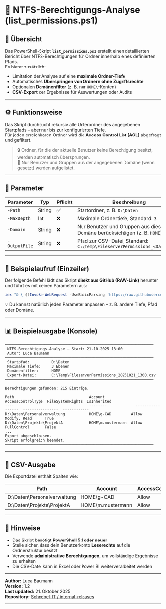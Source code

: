 # 🧾 NTFS-Berechtigungs-Analyse (list_permissions.ps1)

## 📄 Übersicht

Das PowerShell-Skript **`list_permissions.ps1`** erstellt einen detaillierten Bericht über NTFS-Berechtigungen für Ordner innerhalb eines definierten Pfads.  
Es bietet zusätzlich:

- Limitation der Analyse auf eine **maximale Ordner-Tiefe**
- Automatisches **Überspringen von Ordnern ohne Zugriffsrechte**
- Optionalen **Domänenfilter** (z. B. nur `HOME\`-Konten)
- **CSV-Export** der Ergebnisse für Auswertungen oder Audits

---

## ⚙️ Funktionsweise

Das Skript durchsucht rekursiv alle Unterordner des angegebenen Startpfads – aber nur bis zur konfigurierten Tiefe.  
Für jeden erreichbaren Ordner wird die **Access Control List (ACL)** abgefragt und gefiltert.

> 🔒 Ordner, für die der aktuelle Benutzer keine Berechtigung besitzt, werden automatisch übersprungen.  
> 📁 Nur Benutzer und Gruppen aus der angegebenen Domäne (wenn gesetzt) werden aufgelistet.

---

## 🧩 Parameter

| Parameter     | Typ    | Pflicht | Beschreibung                                                              |
| ------------- | ------ | ------- | ------------------------------------------------------------------------- |
| `-Path`       | String | ✅      | Startordner, z. B. `D:\Daten`                                             |
| `-MaxDepth`   | Int    | ❌      | Maximale Ordnertiefe, Standard: `3`                                       |
| `-Domain`     | String | ❌      | Nur Benutzer und Gruppen aus dieser Domäne berücksichtigen (z. B. `HOME`) |
| `-OutputFile` | String | ❌      | Pfad zur CSV-Datei; Standard: `C:\Temp\FileserverPermissions_<Datum>.csv` |

---

## 🚀 Beispielaufruf (Einzeiler)

Der folgende Befehl lädt das Skript **direkt aus GitHub (RAW-Link)** herunter und führt es mit deinen Parametern aus:

```powershell
iex "& { $(Invoke-WebRequest -UseBasicParsing 'https://raw.githubusercontent.com/Schnebel-IT/internal-releases/refs/heads/main/scripts/ad/permissions/list_permissions.ps1') } -Path 'D:\Daten' -MaxDepth 3 -Domain 'HOME'"
```

💡 Du kannst natürlich jeden Parameter anpassen – z. B. andere Tiefe, Pfad oder Domäne.

---

## 📊 Beispielausgabe (Konsole)

```text
═══════════════════════════════════════════════════════════════════
 NTFS-Berechtigungs-Analyse – Start: 21.10.2025 13:00
 Autor: Luca Baumann
───────────────────────────────────────────────────────────────────
 Startpfad:          D:\Daten
 Maximale Tiefe:     3 Ebenen
 Domänenfilter:      HOME
 Export-Datei:       C:\Temp\FileserverPermissions_20251021_1300.csv
═══════════════════════════════════════════════════════════════════

Berechtigungen gefunden: 215 Einträge.

Path                                  Account              AccessControlType  FileSystemRights  IsInherited
----                                  --------             -----------------  ----------------  ------------
D:\Daten\Personalverwaltung           HOME\g-CAD         Allow              Modify, Read      True
D:\Daten\Projekte\ProjektA            HOME\m.mustermann  Allow              FullControl       False
...
Export abgeschlossen.
Skript erfolgreich beendet.
═══════════════════════════════════════════════════════════════════
```

---

## 📁 CSV-Ausgabe

Die Exportdatei enthält Spalten wie:

| Path                        | Account           | AccessControlType | FileSystemRights | IsInherited |
| --------------------------- | ----------------- | ----------------- | ---------------- | ----------- |
| D:\Daten\Personalverwaltung | HOME\g-CAD        | Allow             | Modify, Read     | True        |
| D:\Daten\Projekte\ProjektA  | HOME\m.mustermann | Allow             | FullControl      | False       |

---

## 📌 Hinweise

- Das Skript benötigt **PowerShell 5.1 oder neuer**
- Stelle sicher, dass dein Benutzerkonto **Leserechte** auf die Ordnerstruktur besitzt
- Verwende **administrative Berechtigungen**, um vollständige Ergebnisse zu erhalten
- Die CSV-Datei kann in Excel oder Power BI weiterverarbeitet werden

---

**Author:** Luca Baumann  
**Version:** 1.2  
**Last updated:** 21. Oktober 2025  
**Repository:** [Schnebel-IT / internal-releases](https://github.com/Schnebel-IT/internal-releases)

---
